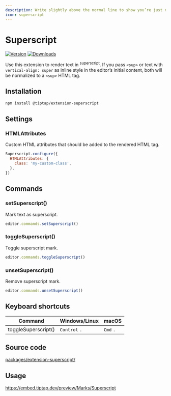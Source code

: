 ```yaml
---
description: Write slightly above the normal line to show you’re just next level.
icon: superscript
---
```


# Superscript
[![Version](https://img.shields.io/npm/v/@tiptap/extension-superscript.svg?label=version)](https://www.npmjs.com/package/@tiptap/extension-superscript)
[![Downloads](https://img.shields.io/npm/dm/@tiptap/extension-superscript.svg)](https://npmcharts.com/compare/@tiptap/extension-superscript?minimal=true)

Use this extension to render text in <sup>superscript</sup>. If you pass `<sup>` or text with `vertical-align: super` as inline style in the editor’s initial content, both will be normalized to a `<sup>` HTML tag.

## Installation
```bash
npm install @tiptap/extension-superscript
```

## Settings

### HTMLAttributes
Custom HTML attributes that should be added to the rendered HTML tag.

```js
Superscript.configure({
  HTMLAttributes: {
    class: 'my-custom-class',
  },
})
```

## Commands

### setSuperscript()
Mark text as superscript.

```js
editor.commands.setSuperscript()
```

### toggleSuperscript()
Toggle superscript mark.

```js
editor.commands.toggleSuperscript()
```

### unsetSuperscript()
Remove superscript mark.

```js
editor.commands.unsetSuperscript()
```

## Keyboard shortcuts
| Command             | Windows/Linux      | macOS          |
| ------------------- | ------------------ | -------------- |
| toggleSuperscript() | `Control`&nbsp;`.` | `Cmd`&nbsp;`.` |

## Source code
[packages/extension-superscript/](https://github.com/ueberdosis/tiptap/blob/main/packages/extension-superscript/)

## Usage
https://embed.tiptap.dev/preview/Marks/Superscript
